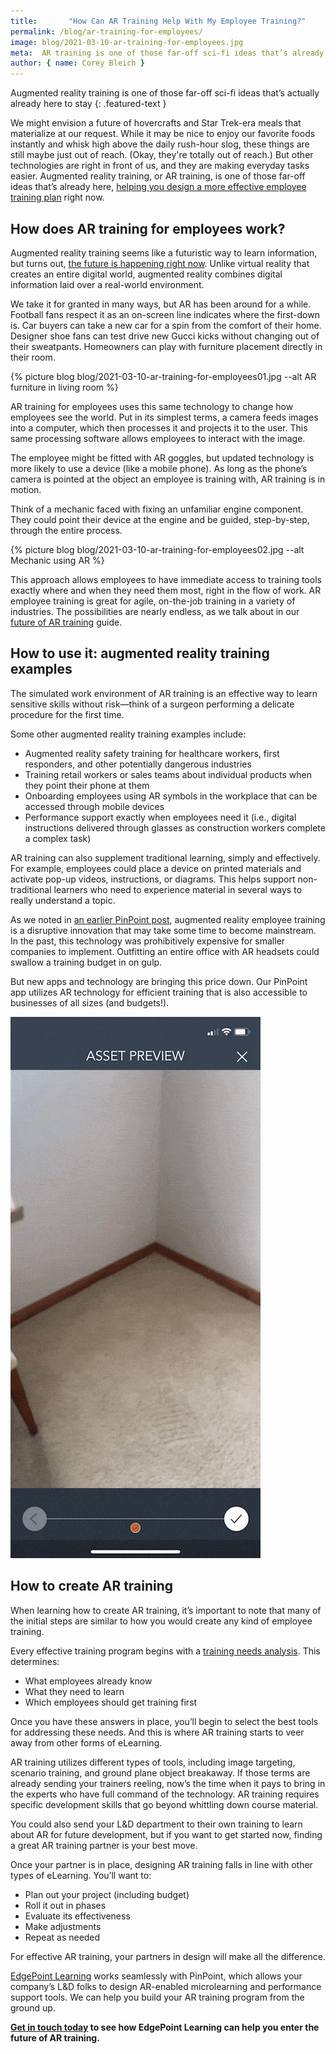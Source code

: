 ```yaml
---
title:       "How Can AR Training Help With My Employee Training?"
permalink: /blog/ar-training-for-employees/
image: blog/2021-03-10-ar-training-for-employees.jpg
meta:  AR training is one of those far-off sci-fi ideas that’s already here, allowing you to design a more effective employee training plan right now. Here’s how.
author: { name: Corey Bleich }
---
```


Augmented reality training is one of those far-off sci-fi ideas that’s actually already here to stay
{: .featured-text }

We might envision a future of hovercrafts and Star Trek-era meals that materialize at our request. While it may be nice to enjoy our favorite foods instantly and whisk high above the daily rush-hour slog, these things are still maybe just out of reach. (Okay, they're totally out of reach.) But other technologies are right in front of us, and they are making everyday tasks easier. Augmented reality training, or AR training, is one of those far-off ideas that’s already here, [helping you design a more effective employee training plan](/blog/employee-training-plan/) right now.

## How does AR training for employees work?

Augmented reality training seems like a futuristic way to learn information, but turns out, [the future is happening right now](/blog/elearning-trends-2021/). Unlike virtual reality that creates an entire digital world, augmented reality combines digital information laid over a real-world environment.

We take it for granted in many ways, but AR has been around for a while. Football fans respect it as an on-screen line indicates where the first-down is. Car buyers can take a new car for a spin from the comfort of their home. Designer shoe fans can test drive new Gucci kicks without changing out of their sweatpants. Homeowners can play with furniture placement directly in their room.


{% picture blog blog/2021-03-10-ar-training-for-employees01.jpg --alt AR furniture in living room %}


AR training for employees uses this same technology to change how employees see the world. Put in its simplest terms, a camera feeds images into a computer, which then processes it and projects it to the user. This same processing software allows employees to interact with the image.

The employee might be fitted with AR goggles, but updated technology is more likely to use a device (like a mobile phone). As long as the phone’s camera is pointed at the object an employee is training with, AR training is in motion.

Think of a mechanic faced with fixing an unfamiliar engine component. They could point their device at the engine and be guided, step-by-step, through the entire process.



{% picture blog blog/2021-03-10-ar-training-for-employees02.jpg --alt Mechanic using AR %}



This approach allows employees to have immediate access to training tools exactly where and when they need them most, right in the flow of work. AR employee training is great for agile, on-the-job training in a variety of industries. The possibilities are nearly endless, as we talk about in our [future of AR training](/blog/future-of-augmented-reality/) guide.

## How to use it: augmented reality training examples

The simulated work environment of AR training is an effective way to learn sensitive skills without risk—think of a surgeon performing a delicate procedure for the first time.

Some other augmented reality training examples include:

* Augmented reality safety training for healthcare workers, first responders, and other potentially dangerous industries
* Training retail workers or sales teams about individual products when they point their phone at them
* Onboarding employees using AR symbols in the workplace that can be accessed through mobile devices
* Performance support exactly when employees need it (i.e., digital instructions delivered through glasses as construction workers complete a complex task)

AR training can also supplement traditional learning, simply and effectively. For example, employees could place a device on printed materials and activate pop-up videos, instructions, or diagrams. This helps support non-traditional learners who need to experience material in several ways to really understand a topic.

As we noted in [an earlier PinPoint post](https://www.pinpointworkforce.com/post/augmented-reality-and-corporate-learning), augmented reality employee training is a disruptive innovation that may take some time to become mainstream. In the past, this technology was prohibitively expensive for smaller companies to implement. Outfitting an entire office with AR headsets could swallow a training budget in on gulp.

But new apps and technology are bringing this price down. Our PinPoint app utilizes AR technology for efficient training that is also accessible to businesses of all sizes (and budgets!).



<img class="lazyload" src="/assets/images/gif/2021-03-10-ar-training-for-employees03.gif" alt="Pinpoint AR Demo">



## How to create AR training

When learning how to create AR training, it’s important to note that many of the initial steps are similar to how you would create any kind of employee training.

Every effective training program begins with a [training needs analysis](/blog/how-to-identify-training-needs-of-employees/). This determines:

* What employees already know
* What they need to learn
* Which employees should get training first

Once you have these answers in place, you’ll begin to select the best tools for addressing these needs. And this is where AR training starts to veer away from other forms of eLearning.

AR training utilizes different types of tools, including image targeting, scenario training, and ground plane object breakaway. If those terms are already sending your trainers reeling, now’s the time when it pays to bring in the experts who have full command of the technology. AR training requires specific development skills that go beyond whittling down course material.

You could also send your L&D department to their own training to learn about AR for future development, but if you want to get started now, finding a great AR training partner is your best move.

Once your partner is in place, designing AR training falls in line with other types of eLearning. You’ll want to:

* Plan out your project (including budget)
* Roll it out in phases
* Evaluate its effectiveness
* Make adjustments
* Repeat as needed

For effective AR training, your partners in design will make all the difference.

[EdgePoint Learning](/augmented-reality/) works seamlessly with PinPoint, which allows your company’s L&D folks to design AR-enabled microlearning and performance support tools. We can help you build your AR training program from the ground up.

**[Get in touch today](https://www.edgepointlearning.com/contact/) to see how EdgePoint Learning can help you enter the future of AR training.**
